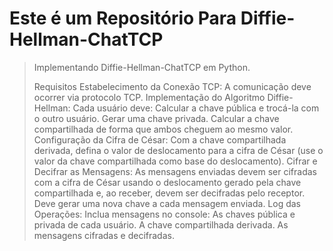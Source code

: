 # Este é um Repositório Para Diffie-Hellman-ChatTCP
> Implementando Diffie-Hellman-ChatTCP em Python. 
>
> Requisitos
Estabelecimento da Conexão TCP: A comunicação deve ocorrer via protocolo TCP.
Implementação do Algoritmo Diffie-Hellman: Cada usuário deve:
Calcular a chave pública e trocá-la com o outro usuário.
Gerar uma chave privada.
Calcular a chave compartilhada de forma que ambos cheguem ao mesmo valor.
Configuração da Cifra de César: Com a chave compartilhada derivada, defina o valor de deslocamento para a cifra de César (use o valor da chave compartilhada como base do deslocamento).
Cifrar e Decifrar as Mensagens: As mensagens enviadas devem ser cifradas com a cifra de César usando o deslocamento gerado pela chave compartilhada e, ao receber, devem ser decifradas pelo receptor.
Deve gerar uma nova chave a cada mensagem enviada.
Log das Operações: Inclua mensagens no console:
As chaves pública e privada de cada usuário.
A chave compartilhada derivada.
As mensagens cifradas e decifradas.
